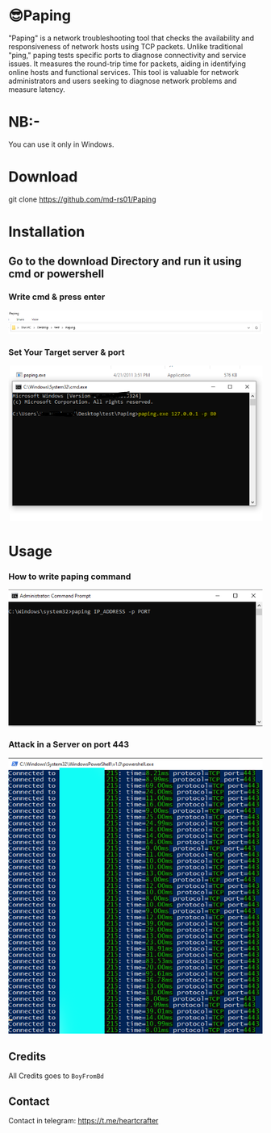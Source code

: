 # 😎Paping

"Paping" is a network troubleshooting tool that checks the availability and responsiveness of network hosts using TCP packets. Unlike traditional "ping," paping tests specific ports to diagnose connectivity and service issues. It measures the round-trip time for packets, aiding in identifying online hosts and functional services. This tool is valuable for network administrators and users seeking to diagnose network problems and measure latency.

# NB:- 

You can use it only in Windows.

# Download

  git clone https://github.com/md-rs01/Paping

# Installation

## Go to the download Directory and run it using cmd or powershell

### Write cmd & press enter
![first_use](img/cmd_search.PNG)

### Set Your Target server & port
![fist_use](img/finalcmd.PNG)

# Usage

### How to write paping command
![command writing](img/CMD.PNG)

### Attack in a Server on port 443

![attack](img/ddos.PNG)

## Credits

All Credits goes to `BoyFromBd`

## Contact

Contact in telegram: https://t.me/heartcrafter

